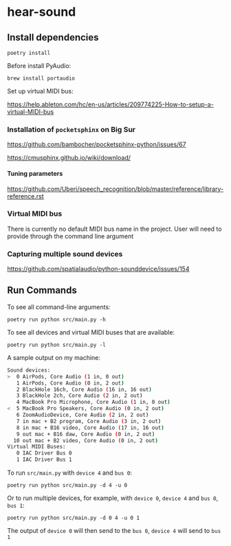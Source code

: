 # hear-sound

## Install dependencies

```shell
poetry install
```

Before install PyAudio:

```shell
brew install portaudio
```

Set up virtual MIDI bus:

https://help.ableton.com/hc/en-us/articles/209774225-How-to-setup-a-virtual-MIDI-bus

### Installation of `pocketsphinx` on Big Sur

https://github.com/bambocher/pocketsphinx-python/issues/67

https://cmusphinx.github.io/wiki/download/

#### Tuning parameters

https://github.com/Uberi/speech_recognition/blob/master/reference/library-reference.rst

### Virtual MIDI bus

There is currently no default MIDI bus name in the project. User will need to provide
through the command line argument

### Capturing multiple sound devices

https://github.com/spatialaudio/python-sounddevice/issues/154

## Run Commands

To see all command-line arguments:

```shell
poetry run python src/main.py -h
```

To see all devices and virtual MIDI buses that are available:

```shell
poetry run python src/main.py -l
```

A sample output on my machine:

```sh
Sound devices:
>  0 AirPods, Core Audio (1 in, 0 out)
   1 AirPods, Core Audio (0 in, 2 out)
   2 BlackHole 16ch, Core Audio (16 in, 16 out)
   3 BlackHole 2ch, Core Audio (2 in, 2 out)
   4 MacBook Pro Microphone, Core Audio (1 in, 0 out)
<  5 MacBook Pro Speakers, Core Audio (0 in, 2 out)
   6 ZoomAudioDevice, Core Audio (2 in, 2 out)
   7 in mac + B2 program, Core Audio (3 in, 2 out)
   8 in mac + B16 video, Core Audio (17 in, 16 out)
   9 out mac + B16 daw, Core Audio (0 in, 2 out)
  10 out mac + B2 video, Core Audio (0 in, 2 out)
Virtual MIDI Buses:
   0 IAC Driver Bus 0
   1 IAC Driver Bus 1
```

To run `src/main.py` with `device 4` and `bus 0`:

```shell
poetry run python src/main.py -d 4 -u 0
```

Or to run multiple devices, for example, with `device 0`, `device 4` and `bus 0`, `bus 1`:

```shell
poetry run python src/main.py -d 0 4 -u 0 1
```

The output of `device 0` will then send to the `bus 0`, `device 4` will send to `bus 1`
